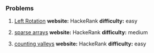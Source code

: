 ### Problems
1. [Left Rotation](./01-left-rotation) **website:** HackeRank **difficulty:** easy

1. [sparse arrays](./02-sparse-arrays) **website:** HackeRank **difficulty:** medium

1. [counting valleys](./03-counting_valleys) **website:** HackeRank **difficulty:** easy

